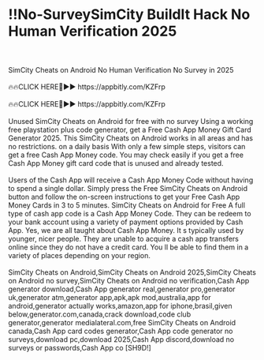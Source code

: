 # !!**No-Survey**SimCity BuildIt Hack No Human Verification 2025
<br>
<br>SimCity Cheats on Android No Human Verification No Survey in 2025
<br>
<br>🔥🔥CLICK HERE🔴►► https://appbitly.com/KZFrp

<br>
<br>🔥🔥CLICK HERE🔴►► https://appbitly.com/KZFrp

<br>
<br>Unused SimCity Cheats on Android for free with no survey Using a working free playstation plus code generator, get a Free Cash App Money Gift Card Generator 2025. This SimCity Cheats on Android works in all areas and has no restrictions. on a daily basis With only a few simple steps, visitors can get a free Cash App Money code. You may check easily if you get a free Cash App Money gift card code that is unused and already tested.
<br>
<br>Users of the Cash App will receive a Cash App Money Code without having to spend a single dollar. Simply press the Free SimCity Cheats on Android button and follow the on-screen instructions to get your Free Cash App Money Cards in 3 to 5 minutes. SimCity Cheats on Android for Free A full type of cash app code is a Cash App Money Code. They can be redeem to your bank account using a variety of payment options provided by Cash App. Yes, we are all taught about Cash App Money. It s typically used by younger, nicer people. They are unable to acquire a cash app transfers online since they do not have a credit card. You ll be able to find them in a variety of places depending on your region.
<br>
<br>SimCity Cheats on Android,SimCity Cheats on Android 2025,SimCity Cheats on Android no survey,SimCity Cheats on Android no verification,Cash App generator download,Cash App generator real,generator pro,generator uk,generator atm,generator app,apk,apk mod,australia,app for android,generator actually works,amazon,app for iphone,brasil,given below,generator.com,canada,crack download,code club generator,generator medialateral.com,free SimCity Cheats on Android canada,Cash App card codes generator,Cash App code generator no surveys,download pc,download 2025,Cash App discord,download no surveys or passwords,Cash App co [SH9D!]
<br>
<br>
